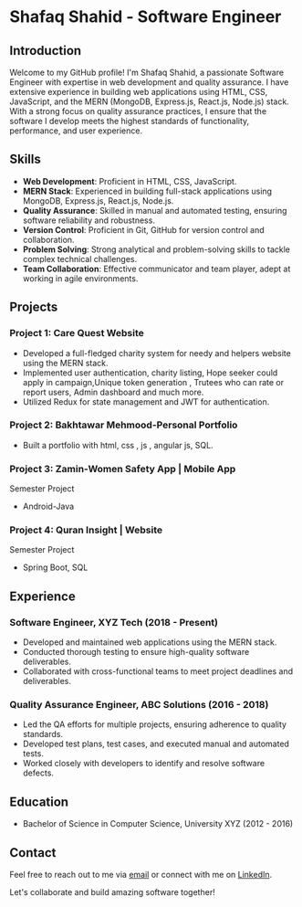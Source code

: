 # Shafaq Shahid - Software Engineer

## Introduction
Welcome to my GitHub profile! I'm Shafaq Shahid, a passionate Software Engineer with expertise in web development and quality assurance. I have extensive experience in building web applications using HTML, CSS, JavaScript, and the MERN (MongoDB, Express.js, React.js, Node.js) stack. With a strong focus on quality assurance practices, I ensure that the software I develop meets the highest standards of functionality, performance, and user experience.

## Skills
- **Web Development**: Proficient in HTML, CSS, JavaScript.
- **MERN Stack**: Experienced in building full-stack applications using MongoDB, Express.js, React.js, Node.js.
- **Quality Assurance**: Skilled in manual and automated testing, ensuring software reliability and robustness.
- **Version Control**: Proficient in Git, GitHub for version control and collaboration.
- **Problem Solving**: Strong analytical and problem-solving skills to tackle complex technical challenges.
- **Team Collaboration**: Effective communicator and team player, adept at working in agile environments.

## Projects
### Project 1: Care Quest Website
- Developed a full-fledged charity system for needy and helpers website using the MERN stack.
- Implemented user authentication, charity listing, Hope seeker could apply in campaign,Unique token generation , Trutees who can rate or report users, Admin dashboard and much more.
- Utilized Redux for state management and JWT for authentication.

### Project 2: Bakhtawar Mehmood-Personal Portfolio
- Built a portfolio with html, css , js , angular js, SQL.

### Project 3: Zamin-Women Safety App | Mobile App
Semester Project
- Android-Java

### Project 4: Quran Insight | Website
Semester Project
- Spring Boot, SQL


## Experience
### Software Engineer, XYZ Tech (2018 - Present)
- Developed and maintained web applications using the MERN stack.
- Conducted thorough testing to ensure high-quality software deliverables.
- Collaborated with cross-functional teams to meet project deadlines and deliverables.

### Quality Assurance Engineer, ABC Solutions (2016 - 2018)
- Led the QA efforts for multiple projects, ensuring adherence to quality standards.
- Developed test plans, test cases, and executed manual and automated tests.
- Worked closely with developers to identify and resolve software defects.

## Education
- Bachelor of Science in Computer Science, University XYZ (2012 - 2016)

## Contact
Feel free to reach out to me via [email](mailto:shafaqgillani8@gmail.com) or connect with me on [LinkedIn](https://www.linkedin.com/in/shafaqshahid).

Let's collaborate and build amazing software together!

